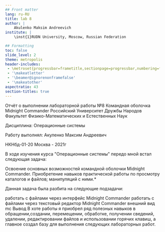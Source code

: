```yaml
---
## Front matter
lang: ru-RU
title: lab 8
author: |
	Akulenko Maksim Andreevich
institute: |
	\inst{1}RUDN University, Moscow, Russian Federation

## Formatting
toc: false
slide_level: 2
theme: metropolis
header-includes: 
 - \metroset{progressbar=frametitle,sectionpage=progressbar,numbering=fraction}
 - '\makeatletter'
 - '\beamer@ignorenonframefalse'
 - '\makeatother'
aspectratio: 43
section-titles: true
---
```


Отчёт о выполнении лабораторной работы №8 Командная оболочка Midnight Commander
Российский Университет Дружбы Народов
Факультет Физико-Математических и Естественных Наук

Дисциплина: Операционные системы

Работу выполнял: Акуленко Максим Андреевич

НКНбд-01-20
Москва - 2021г

В ходе изучения курса "Операционные системы" передо мной встал следующая задача:

Освоение основных возможностей командной оболочки Midnight Commander. Приобретение навыков практической работы по просмотру каталогов и файлов; манипуляций с ними.*

Данная задача была разбита на следующие подзадачи:

работать с файлами через интерфейс Midnight Commander
работать с файлами через текстовый редактор Midnight Commander
внешний вид mc
Вывод
В хоте работы я приобрел ряд полезных навыков в обращении,создании, перемещении, обработке, получении сведений, удалении, редактировании файлов и использовании горячих клавиш, а главное создал базу для выполнения следующих лабораторных работ.